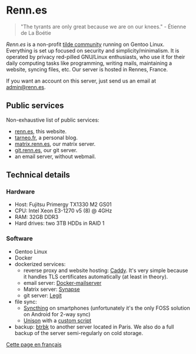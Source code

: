 ---
---

# Renn.es

> "The tyrants are only great because we are on our knees." - Étienne de La Boétie

<!-- ![](/penguin_in_space.png) -->

*Renn.es* is a non-profit [tilde community](https://tildeverse.org/) running on Gentoo Linux. Everything is set up focused on security and simplicity/minimalism. It is operated by privacy red-pilled GNU/Linux enthusiasts, who use it for their daily computing tasks like programming, writing mails, maintaining a website, syncing files, etc. Our server is hosted in Rennes, France.

If you want an account on this server, just send us an email at <admin@renn.es>.

## Public services

Non-exhaustive list of public services:

- [renn.es](https://renn.es), this website.
- [tarneo.fr](https://tarneo.fr), a personal blog.
- [matrix.renn.es](https://matrix.to/#/#welcome:matrix.renn.es), our matrix server.
- [git.renn.es](https://git.renn.es), our git server.
- an email server, without webmail.


## Technical details

### Hardware

- Host: Fujitsu Primergy TX1330 M2 GS01
- CPU: Intel Xeon E3-1270 v5 (8) @ 4GHz
- RAM: 32GB DDR3
- Hard drives: two 3TB HDDs in RAID 1

### Software

- Gentoo Linux
- Docker
- dockerized services:
    - reverse proxy and website hosting: [Caddy](https://caddyserver.com/). It's very simple because it handles TLS certificates automatically (at least in theory).
    - email server: [Docker-mailserver](https://docker-mailserver.github.io/docker-mailserver/latest/)
    - Matrix server: [Synapse](https://hub.docker.com/r/matrixdotorg/synapse)
    - git server: [Legit](https://github.com/icyphox/legit)
- file sync:
    - [Syncthing](https://syncthing.net/) on smartphones (unfortunately it's the only FOSS solution on Android for 2-way sync)
    - [Unison](https://github.com/bcpierce00/unison) with a [custom script](https://github.com/tarneaux/.f/blob/master/zsh/.config/scripts/unison-sync)
- backup: [btrbk](https://github.com/digint/btrbk) to another server located in Paris. We also do a full backup of the server semi-regularly on cold storage.

[Cette page en français](/fr/)
